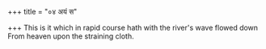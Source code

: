 +++
title = "०४ अयं स"

+++
This is it which in rapid course hath with the river's wave flowed down  
     From heaven upon the straining cloth.